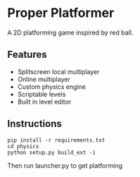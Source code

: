 # Proper Platformer

A 2D platforming game inspired by red ball.

## Features
 - Splitscreen local multiplayer
 - Online multiplayer
 - Custom physics engine
 - Scriptable levels
 - Built in level editor
 
## Instructions
```
pip install -r requirements.txt
cd physics
python setup.py build_ext -i
```

Then run launcher.py to get platforming
